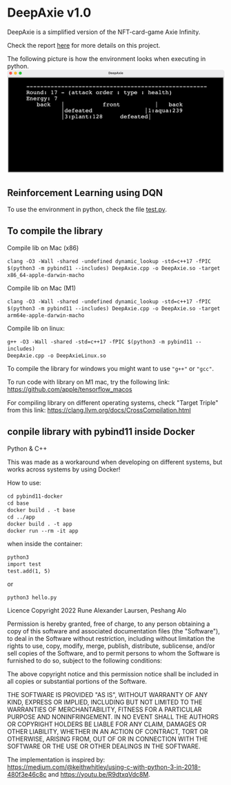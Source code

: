 # DeepAxie v1.0

DeepAxie is a simplified version of the NFT-card-game Axie Infinity.

Check the report [here](https://github.com/cair/DeepAxie/blob/main/DeepAxieQLearning.pdf) for more details on this project.

The following picture is how the environment looks when executing in python.
![](https://github.com/cair/DeepAxie/blob/main/environment.png)


## Reinforcement Learning using DQN

To use the environment in python, check the file [test.py](https://github.com/cair/DeepAxie/blob/main/test.py).

## To compile the library
Compile lib on Mac (x86)
```
clang -O3 -Wall -shared -undefined dynamic_lookup -std=c++17 -fPIC 
$(python3 -m pybind11 --includes) DeepAxie.cpp -o DeepAxie.so -target 
x86_64-apple-darwin-macho
```

Compile lib on Mac (M1)
```
clang -O3 -Wall -shared -undefined dynamic_lookup -std=c++17 -fPIC 
$(python3 -m pybind11 --includes) DeepAxie.cpp -o DeepAxie.so -target 
arm64e-apple-darwin-macho
```

Compile lib on linux:
```
g++ -O3 -Wall -shared -std=c++17 -fPIC $(python3 -m pybind11 --includes) 
DeepAxie.cpp -o DeepAxieLinux.so
```


To compile the library for windows you might want to use `"g++"` or 
`"gcc"`.

To run code with library on M1 mac, try the following link:
https://github.com/apple/tensorflow_macos


For compiling library on different operating systems, check "Target 
Triple" from this link:
https://clang.llvm.org/docs/CrossCompilation.html


## conpile library with pybind11 inside Docker

Python & C++

This was made as a workaround when developing on different systems, but 
works across systems by using Docker!

How to use:
```
cd pybind11-docker
cd base
docker build . -t base
cd ../app
docker build . -t app
docker run --rm -it app
```

when inside the container:

```
python3
import test
test.add(1, 5)
```
or
```
python3 hello.py
```

Licence
Copyright 2022 Rune Alexander Laursen, Peshang Alo

Permission is hereby granted, free of charge, to any person obtaining a 
copy of this software and associated documentation files (the "Software"), 
to deal in the Software without restriction, including without limitation 
the rights to use, copy, modify, merge, publish, distribute, sublicense, 
and/or sell copies of the Software, and to permit persons to whom the 
Software is furnished to do so, subject to the following conditions:

The above copyright notice and this permission notice shall be included in 
all copies or substantial portions of the Software.

THE SOFTWARE IS PROVIDED "AS IS", WITHOUT WARRANTY OF ANY KIND, EXPRESS OR 
IMPLIED, INCLUDING BUT NOT LIMITED TO THE WARRANTIES OF MERCHANTABILITY, 
FITNESS FOR A PARTICULAR PURPOSE AND NONINFRINGEMENT. IN NO EVENT SHALL 
THE AUTHORS OR COPYRIGHT HOLDERS BE LIABLE FOR ANY CLAIM, DAMAGES OR OTHER 
LIABILITY, WHETHER IN AN ACTION OF CONTRACT, TORT OR OTHERWISE, ARISING 
FROM, OUT OF OR IN CONNECTION WITH THE SOFTWARE OR THE USE OR OTHER 
DEALINGS IN THE SOFTWARE.

The implementation is inspired by: 
https://medium.com/@keithwhitley/using-c-with-python-3-in-2018-480f3e46c8c 
and https://youtu.be/R9dtxqVdc8M.
